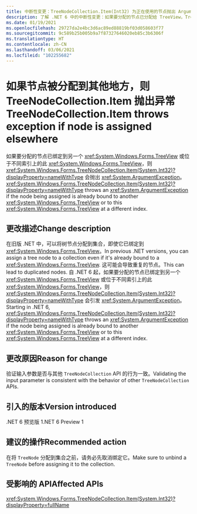 ```yaml
---
title: 中断性变更：TreeNodeCollection.Item(Int32) 为正在使用的节点抛出 ArgumentException
description: 了解 .NET 6 中的中断性变更：如果要分配的节点已分配给 TreeView，TreeNodeCollection.Item(Int32) 现在会抛出 ArgumentException。
ms.date: 01/19/2021
ms.openlocfilehash: 29727da2e4bc3d6ac89ed88819bf03d058603f77
ms.sourcegitcommit: 9c589b25b005b9a7f87327646020eb85c3b6306f
ms.translationtype: HT
ms.contentlocale: zh-CN
ms.lasthandoff: 03/06/2021
ms.locfileid: "102255682"
---
```

# <a name="treenodecollectionitem-throws-exception-if-node-is-assigned-elsewhere"></a><span data-ttu-id="c6f39-103">如果节点被分配到其他地方，则 TreeNodeCollection.Item 抛出异常</span><span class="sxs-lookup"><span data-stu-id="c6f39-103">TreeNodeCollection.Item throws exception if node is assigned elsewhere</span></span>

<span data-ttu-id="c6f39-104">如果要分配的节点已绑定到另一个 <xref:System.Windows.Forms.TreeView> 或位于不同索引上的此 <xref:System.Windows.Forms.TreeView>，则 <xref:System.Windows.Forms.TreeNodeCollection.Item(System.Int32)?displayProperty=nameWithType> 会抛出 <xref:System.ArgumentException>。</span><span class="sxs-lookup"><span data-stu-id="c6f39-104"><xref:System.Windows.Forms.TreeNodeCollection.Item(System.Int32)?displayProperty=nameWithType> throws an <xref:System.ArgumentException> if the node being assigned is already bound to another <xref:System.Windows.Forms.TreeView> or to this <xref:System.Windows.Forms.TreeView> at a different index.</span></span>

## <a name="change-description"></a><span data-ttu-id="c6f39-105">更改描述</span><span class="sxs-lookup"><span data-stu-id="c6f39-105">Change description</span></span>

<span data-ttu-id="c6f39-106">在旧版 .NET 中，可以将树节点分配到集合，即使它已绑定到 <xref:System.Windows.Forms.TreeView>。</span><span class="sxs-lookup"><span data-stu-id="c6f39-106">In previous .NET versions, you can assign a tree node to a collection even if it's already bound to a <xref:System.Windows.Forms.TreeView>.</span></span> <span data-ttu-id="c6f39-107">这可能会导致重复的节点。</span><span class="sxs-lookup"><span data-stu-id="c6f39-107">This can lead to duplicated nodes.</span></span> <span data-ttu-id="c6f39-108">自 .NET 6 起，如果要分配的节点已绑定到另一个 <xref:System.Windows.Forms.TreeView> 或位于不同索引上的此 <xref:System.Windows.Forms.TreeView>，则 <xref:System.Windows.Forms.TreeNodeCollection.Item(System.Int32)?displayProperty=nameWithType> 会引发 <xref:System.ArgumentException>。</span><span class="sxs-lookup"><span data-stu-id="c6f39-108">Starting in .NET 6, <xref:System.Windows.Forms.TreeNodeCollection.Item(System.Int32)?displayProperty=nameWithType> throws an <xref:System.ArgumentException> if the node being assigned is already bound to another <xref:System.Windows.Forms.TreeView> or to this <xref:System.Windows.Forms.TreeView> at a different index.</span></span>

## <a name="reason-for-change"></a><span data-ttu-id="c6f39-109">更改原因</span><span class="sxs-lookup"><span data-stu-id="c6f39-109">Reason for change</span></span>

<span data-ttu-id="c6f39-110">验证输入参数是否与其他 `TreeNodeCollection` API 的行为一致。</span><span class="sxs-lookup"><span data-stu-id="c6f39-110">Validating the input parameter is consistent with the behavior of other `TreeNodeCollection` APIs.</span></span>

## <a name="version-introduced"></a><span data-ttu-id="c6f39-111">引入的版本</span><span class="sxs-lookup"><span data-stu-id="c6f39-111">Version introduced</span></span>

<span data-ttu-id="c6f39-112">.NET 6 预览版 1</span><span class="sxs-lookup"><span data-stu-id="c6f39-112">.NET 6 Preview 1</span></span>

## <a name="recommended-action"></a><span data-ttu-id="c6f39-113">建议的操作</span><span class="sxs-lookup"><span data-stu-id="c6f39-113">Recommended action</span></span>

<span data-ttu-id="c6f39-114">在将 `TreeNode` 分配到集合之前，请务必先取消绑定它。</span><span class="sxs-lookup"><span data-stu-id="c6f39-114">Make sure to unbind a `TreeNode` before assigning it to the collection.</span></span>

## <a name="affected-apis"></a><span data-ttu-id="c6f39-115">受影响的 API</span><span class="sxs-lookup"><span data-stu-id="c6f39-115">Affected APIs</span></span>

<xref:System.Windows.Forms.TreeNodeCollection.Item(System.Int32)?displayProperty=fullName>

<!--

### Affected APIs

- `P:System.Windows.Forms.TreeNodeCollection.Item(System.Int32)`

### Category

Windows Forms

-->
